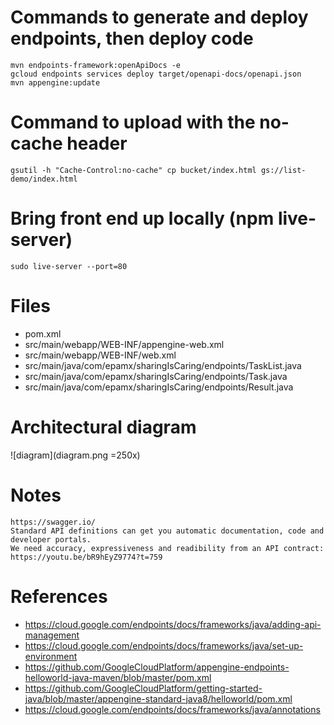 # Commands to generate and deploy endpoints, then deploy code
	mvn endpoints-framework:openApiDocs -e
	gcloud endpoints services deploy target/openapi-docs/openapi.json
	mvn appengine:update

# Command to upload with the no-cache header
	gsutil -h "Cache-Control:no-cache" cp bucket/index.html gs://list-demo/index.html

# Bring front end up locally (npm live-server)
	sudo live-server --port=80

# Files
- pom.xml
- src/main/webapp/WEB-INF/appengine-web.xml
- src/main/webapp/WEB-INF/web.xml
- src/main/java/com/epamx/sharingIsCaring/endpoints/TaskList.java
- src/main/java/com/epamx/sharingIsCaring/endpoints/Task.java
- src/main/java/com/epamx/sharingIsCaring/endpoints/Result.java

# Architectural diagram
![diagram](diagram.png =250x)

# Notes
	https://swagger.io/
	Standard API definitions can get you automatic documentation, code and developer portals. 
	We need accuracy, expressiveness and readibility from an API contract: https://youtu.be/bR9hEyZ9774?t=759

# References
- https://cloud.google.com/endpoints/docs/frameworks/java/adding-api-management
- https://cloud.google.com/endpoints/docs/frameworks/java/set-up-environment
- https://github.com/GoogleCloudPlatform/appengine-endpoints-helloworld-java-maven/blob/master/pom.xml
- https://github.com/GoogleCloudPlatform/getting-started-java/blob/master/appengine-standard-java8/helloworld/pom.xml
- https://cloud.google.com/endpoints/docs/frameworks/java/annotations